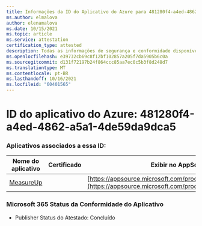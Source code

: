 ```yaml
---
title: Informações da ID do Aplicativo do Azure para 481280f4-a4ed-4862-a5a1-4de59da9dca5
ms.author: elmalova
author: elenamalova
ms.date: 10/15/2021
ms.topic: article
ms.service: attestation
certification_type: attested
description: Todas as informações de segurança e conformidade disponíveis para 481280f4-a4ed-4862-a5a1-4de59da9dca5.
ms.openlocfilehash: e39732cb69c8f12bf102857a205f7da5905b6c0a
ms.sourcegitcommit: d131f72197b24f864ccc85aa7ec0c5b3f8d248d7
ms.translationtype: MT
ms.contentlocale: pt-BR
ms.lasthandoff: 10/16/2021
ms.locfileid: "60401565"
---
```

# <a name="azure-app-id-481280f4-a4ed-4862-a5a1-4de59da9dca5"></a>ID do aplicativo do Azure: 481280f4-a4ed-4862-a5a1-4de59da9dca5


### <a name="apps-associated-with-this-id"></a>Aplicativos associados a essa ID:
| **Nome do aplicativo** | **Certificado** | **Exibir no AppSource** |
|--------------|---------------|-----------------------|
| [MeasureUp](https://docs.microsoft.com/microsoft-365-app-certification/forward/WA200003111) |  | [https://appsource.microsoft.com/product/office/WA200003111](https://appsource.microsoft.com/product/office/WA200003111) |

### <a name="microsoft-365-app-compliance-status"></a>Microsoft 365 Status da Conformidade do Aplicativo
- Publisher Status do Atestado: Concluído
